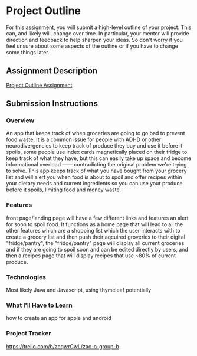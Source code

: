 # Project Outline
For this assignment, you will submit a high-level outline of your project. This can, and likely will, change over time. In particular, your mentor will provide direction and feedback to help sharpen your ideas. So don't worry if you feel unsure about some aspects of the outline or if you have to change some things later.

## Assignment Description
[Project Outline Assignment](https://education.launchcode.org/liftoff/modules/assignments/project-outline)

## Submission Instructions

### Overview
An app that keeps track of when groceries are going to go bad to prevent food waste. It is a common issue for people with ADHD or other neurodivergencies to keep track of produce they buy and use it before it spoils, some people use index cards magnetically placed on their fridge to keep track of what they have, but this can easily take up space and become informational overload —— contradicting the original problem we're trying to solve. This app keeps track of what you have bought from your grocery list and will alert you when food is about to spoil and offer recipes within your dietary needs and current ingredients so you can use your produce before it spoils, limiting food and money waste. 

### Features
front page/landing page will have a few different links and features an alert for soon to spoil food. It functions as a home page that will lead to all the other features which are a shopping list which the user interacts with to create a grocery list and then push their aqcuired groveries to their digital "fridge/pantry", the "fridge/pantry" page will display all current groceries and if they are going to spoil soon and can be edited directly by users, and then a recipes page that will display recipes that use ~80% of current produce. 

### Technologies
Most likely Java and Javascript, using thymeleaf potentially 
### What I'll Have to Learn
how to create an app for apple and android 
### Project Tracker
https://trello.com/b/zcqwrCwL/zac-o-group-b
